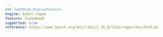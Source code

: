 ```yaml
---
### YamlMime:EngineFeature
engine: boost.regex
feature: lookahead
supported: true
reference: https://www.boost.org/doc/libs/1_76_0/libs/regex/doc/html/boost_regex/syntax/perl_syntax.html#boost_regex.syntax.perl_syntax.lookahead
---
```

